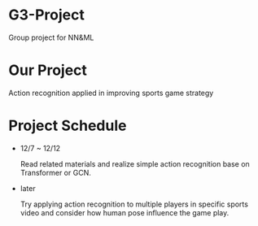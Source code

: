 # G3-Project
Group project for NN&amp;ML

# Our Project

Action recognition applied in improving sports game strategy

# Project Schedule

- 12/7 ~ 12/12

  Read related materials and realize simple action recognition base on Transformer or GCN.

- later

  Try applying action recognition to multiple players in specific sports video and consider how human pose influence the game play.

